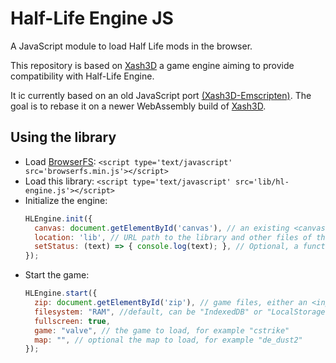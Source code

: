 # Half-Life Engine JS

A JavaScript module to load Half Life mods in the browser.

This repository is based on [Xash3D](https://github.com/FWGS/xash3d-fwgs) a game engine aiming to provide compatibility with Half-Life Engine.

It ic currently based on an old JavaScript port [(Xash3D-Emscripten)](https://github.com/iCrazyBlaze/Xash3D-Emscripten). The goal is to rebase it on a newer WebAssembly build of [Xash3D](https://github.com/FWGS/xash3d-fwgs).

## Using the library

* Load [BrowserFS](https://github.com/jvilk/BrowserFS): `<script type='text/javascript' src='browserfs.min.js'></script>`
* Load this library: `<script type='text/javascript' src='lib/hl-engine.js'></script>`
* Initialize the engine:
  ```javascript
  HLEngine.init({
    canvas: document.getElementById('canvas'), // an existing <canvas> element where the game will be rendered
    location: 'lib', // URL path to the library and other files of this repo
    setStatus: (text) => { console.log(text); }, // Optional, a function to display status messages
  });
  ```
* Start the game:
  ```javascript
  HLEngine.start({
    zip: document.getElementById('zip'), // game files, either an <input type="file"> element or an ArrayBuffer of the zip file.
    filesystem: "RAM", //default, can be "IndexedDB" or "LocalStorage" 
    fullscreen: true,
    game: "valve", // the game to load, for example "cstrike"
    map: "", // optional the map to load, for example "de_dust2"
  });
  ```
